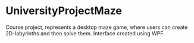 # UniversityProjectMaze
Course project, represents a desktop maze game, where users can create 2D-labyrinths and then solve them. Interface created using WPF.
